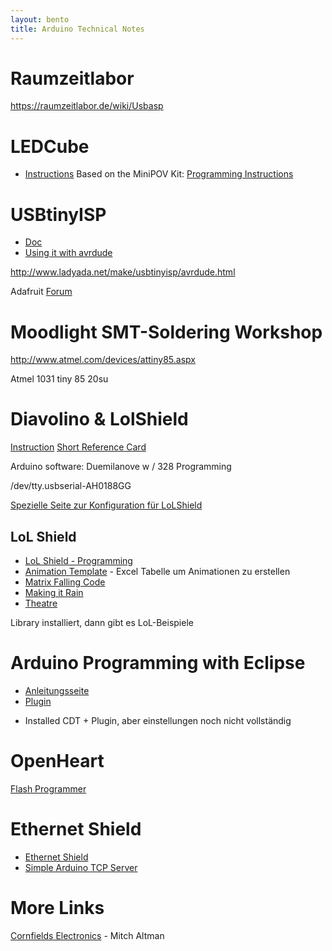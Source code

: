 ```yaml
---
layout: bento
title: Arduino Technical Notes
---
```


Raumzeitlabor
====
https://raumzeitlabor.de/wiki/Usbasp


LEDCube
====
* [Instructions](http://www.tvbgone.com/cfe_LEDcube_instructions.php)
Based on the MiniPOV Kit: [Programming Instructions](http://www.ladyada.net/make/minipov3/software.html)


USBtinyISP
====
* [Doc](http://www.ladyada.net/make/usbtinyisp/use.html)
* [Using it with avrdude](http://www.ladyada.net/make/usbtinyisp/avrdude.html)

http://www.ladyada.net/make/usbtinyisp/avrdude.html


Adafruit
 [Forum](http://forums.adafruit.com/)



Moodlight SMT-Soldering Workshop
====
http://www.atmel.com/devices/attiny85.aspx

Atmel 1031 tiny 85
20su

Diavolino & LolShield
===

[Instruction](http://s3.amazonaws.com/evilmadscience/KitInstrux/diavolino_instrux.pdf)
[Short Reference Card](http://s3.amazonaws.com/evilmadscience/KitInstrux/Diavolino_quickinstrux.pdf)

Arduino software:
Duemilanove w / 328
Programming

/dev/tty.usbserial-AH0188GG

[Spezielle Seite zur Konfiguration für LoLShield](http://jimmieprodgers.com/kits/lolshield/diavolino/)

LoL Shield
------

* [LoL Shield - Programming](http://jimmieprodgers.com/kits/lolshield/programlolshield/)
* [Animation Template](https://docs.google.com/spreadsheet/ccc?key=0Aj5ldW_o2jR3dEJXMnI2Q1V4dkNQa0x5U0J2QVdyWHc&hl=en#gid=0) - Excel Tabelle um Animationen zu erstellen
* [Matrix Falling Code](http://www.marshalgraham.com/2011/08/matrix-falling-code-arduino-lol-shield.html)
* [Making it Rain](http://toddmoore.com/2011/01/08/making-it-rain-with-arduino/)
* [Theatre](http://falldeaf.com/2011/02/the-lol-shield-theatre/)

Library installiert, dann gibt es LoL-Beispiele

Arduino Programming with Eclipse
===
* [Anleitungsseite](http://playground.arduino.cc/Code/Eclipse)
* [Plugin](http://avr-eclipse.sourceforge.net/wiki/index.php/Plugin_Download)

- Installed CDT + Plugin, aber einstellungen noch nicht vollständig


OpenHeart
====
[Flash Programmer](http://jimmieprodgers.com/kits/openheart/programheart/)

Ethernet Shield
====
* [Ethernet Shield](http://www.arduino.cc/en/Main/ArduinoEthernetShield)
* [Simple Arduino TCP Server](http://www.lauridmeyer.com/2012/04/simple-arduino-tcp-server-using-the-ethernetshield-and-a-java-client/)

More Links
===
[Cornfields Electronics](http://www.cornfieldelectronics.com/cfe_mfaire.php) - Mitch Altman

